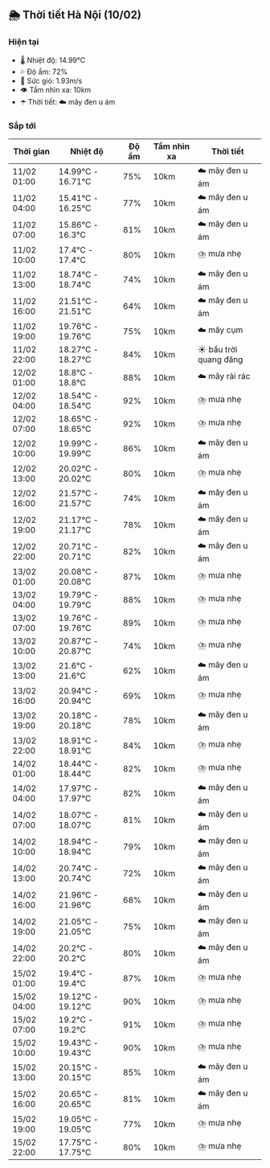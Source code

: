 ## 🌦️ Thời tiết Hà Nội (10/02)

### Hiện tại

- 🌡️ Nhiệt độ: 14.99℃
- 💦 Độ ẩm: 72%
- 💨 Sức gió: 1.93m/s
- 👁️ Tầm nhìn xa: 10km
- ☂️ Thời tiết: ☁️ mây đen u ám

### Sắp tới

| Thời gian | Nhiệt độ | Độ ẩm | Tầm nhìn xa | Thời tiết |
| --- | --- | --- | --- | --- |
| 11/02 01:00 | 14.99℃ - 16.71℃ | 75% | 10km | ☁️ mây đen u ám |
| 11/02 04:00 | 15.41℃ - 16.25℃ | 77% | 10km | ☁️ mây đen u ám |
| 11/02 07:00 | 15.86℃ - 16.3℃ | 81% | 10km | ☁️ mây đen u ám |
| 11/02 10:00 | 17.4℃ - 17.4℃ | 80% | 10km | ⛈️ mưa nhẹ |
| 11/02 13:00 | 18.74℃ - 18.74℃ | 74% | 10km | ☁️ mây đen u ám |
| 11/02 16:00 | 21.51℃ - 21.51℃ | 64% | 10km | ☁️ mây đen u ám |
| 11/02 19:00 | 19.76℃ - 19.76℃ | 75% | 10km | ☁️ mây cụm |
| 11/02 22:00 | 18.27℃ - 18.27℃ | 84% | 10km | ☀️ bầu trời quang đãng |
| 12/02 01:00 | 18.8℃ - 18.8℃ | 88% | 10km | ☁️ mây rải rác |
| 12/02 04:00 | 18.54℃ - 18.54℃ | 92% | 10km | ⛈️ mưa nhẹ |
| 12/02 07:00 | 18.65℃ - 18.65℃ | 92% | 10km | ⛈️ mưa nhẹ |
| 12/02 10:00 | 19.99℃ - 19.99℃ | 86% | 10km | ☁️ mây đen u ám |
| 12/02 13:00 | 20.02℃ - 20.02℃ | 80% | 10km | ⛈️ mưa nhẹ |
| 12/02 16:00 | 21.57℃ - 21.57℃ | 74% | 10km | ☁️ mây đen u ám |
| 12/02 19:00 | 21.17℃ - 21.17℃ | 78% | 10km | ☁️ mây đen u ám |
| 12/02 22:00 | 20.71℃ - 20.71℃ | 82% | 10km | ☁️ mây đen u ám |
| 13/02 01:00 | 20.08℃ - 20.08℃ | 87% | 10km | ⛈️ mưa nhẹ |
| 13/02 04:00 | 19.79℃ - 19.79℃ | 88% | 10km | ⛈️ mưa nhẹ |
| 13/02 07:00 | 19.76℃ - 19.76℃ | 89% | 10km | ⛈️ mưa nhẹ |
| 13/02 10:00 | 20.87℃ - 20.87℃ | 74% | 10km | ⛈️ mưa nhẹ |
| 13/02 13:00 | 21.6℃ - 21.6℃ | 62% | 10km | ☁️ mây đen u ám |
| 13/02 16:00 | 20.94℃ - 20.94℃ | 69% | 10km | ⛈️ mưa nhẹ |
| 13/02 19:00 | 20.18℃ - 20.18℃ | 78% | 10km | ☁️ mây đen u ám |
| 13/02 22:00 | 18.91℃ - 18.91℃ | 84% | 10km | ⛈️ mưa nhẹ |
| 14/02 01:00 | 18.44℃ - 18.44℃ | 82% | 10km | ⛈️ mưa nhẹ |
| 14/02 04:00 | 17.97℃ - 17.97℃ | 82% | 10km | ☁️ mây đen u ám |
| 14/02 07:00 | 18.07℃ - 18.07℃ | 81% | 10km | ☁️ mây đen u ám |
| 14/02 10:00 | 18.94℃ - 18.94℃ | 79% | 10km | ☁️ mây đen u ám |
| 14/02 13:00 | 20.74℃ - 20.74℃ | 72% | 10km | ☁️ mây đen u ám |
| 14/02 16:00 | 21.96℃ - 21.96℃ | 68% | 10km | ☁️ mây đen u ám |
| 14/02 19:00 | 21.05℃ - 21.05℃ | 75% | 10km | ☁️ mây đen u ám |
| 14/02 22:00 | 20.2℃ - 20.2℃ | 80% | 10km | ☁️ mây đen u ám |
| 15/02 01:00 | 19.4℃ - 19.4℃ | 87% | 10km | ⛈️ mưa nhẹ |
| 15/02 04:00 | 19.12℃ - 19.12℃ | 90% | 10km | ⛈️ mưa nhẹ |
| 15/02 07:00 | 19.2℃ - 19.2℃ | 91% | 10km | ⛈️ mưa nhẹ |
| 15/02 10:00 | 19.43℃ - 19.43℃ | 90% | 10km | ⛈️ mưa nhẹ |
| 15/02 13:00 | 20.15℃ - 20.15℃ | 85% | 10km | ☁️ mây đen u ám |
| 15/02 16:00 | 20.65℃ - 20.65℃ | 81% | 10km | ☁️ mây đen u ám |
| 15/02 19:00 | 19.05℃ - 19.05℃ | 77% | 10km | ⛈️ mưa nhẹ |
| 15/02 22:00 | 17.75℃ - 17.75℃ | 80% | 10km | ⛈️ mưa nhẹ |
